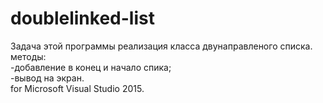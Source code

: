 # doublelinked-list<br>
Задача этой программы реализация класса двунаправленого списка.<br>
методы:<br>
-добавление в конец и начало спика;<br>
-вывод на экран.<br>
for Microsoft Visual Studio 2015.<br>
